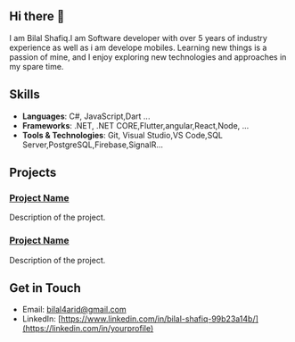 ## Hi there 👋


I am Bilal Shafiq.I am Software developer with over 5 years of industry experience as well as i am develope mobiles. Learning new things is a passion of mine, and I enjoy exploring new technologies and approaches in my spare time.

## Skills
- **Languages**: C#, JavaScript,Dart ...
- **Frameworks**: .NET, .NET CORE,Flutter,angular,React,Node, ...
- **Tools & Technologies**: Git, Visual Studio,VS Code,SQL Server,PostgreSQL,Firebase,SignalR...

## Projects
### [Project Name](Link)
Description of the project.

### [Project Name](Link)
Description of the project.



## Get in Touch
- Email: [bilal4arid@gmail.com](mailto:your-email@example.com)
- LinkedIn: [https://www.linkedin.com/in/bilal-shafiq-99b23a14b/](https://linkedin.com/in/yourprofile)
